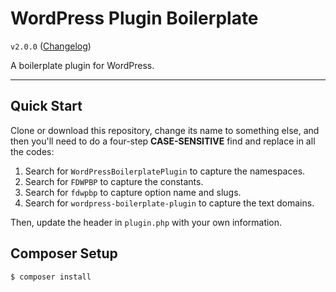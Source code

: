 # WordPress Plugin Boilerplate

`v2.0.0` ([Changelog](CHANGELOG.md))

A boilerplate plugin for WordPress.

---

## Quick Start
Clone or download this repository, change its name to something else, and then you'll need to do a four-step **CASE-SENSITIVE** find and replace in all the codes:
1. Search for `WordPressBoilerplatePlugin` to capture the namespaces.
2. Search for `FDWPBP` to capture the constants.
3. Search for `fdwpbp` to capture option name and slugs.
4. Search for `wordpress-boilerplate-plugin` to capture the text domains.

Then, update the header in `plugin.php` with your own information.

## Composer Setup
```
$ composer install
```
